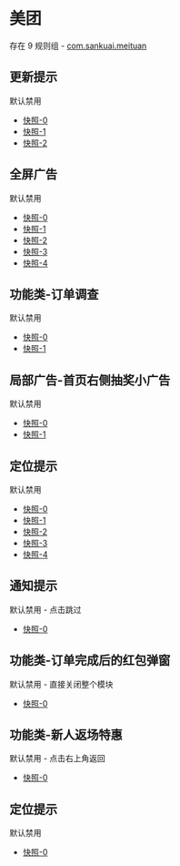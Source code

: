 # 美团

存在 9 规则组 - [com.sankuai.meituan](/src/apps/com.sankuai.meituan.ts)

## 更新提示

默认禁用

- [快照-0](https://i.gkd.li/import/12614559)
- [快照-1](https://i.gkd.li/import/12673132)
- [快照-2](https://i.gkd.li/import/13292635)

## 全屏广告

默认禁用

- [快照-0](https://i.gkd.li/import/12639717)
- [快照-1](https://i.gkd.li/import/12892626)
- [快照-2](https://i.gkd.li/import/12646768)
- [快照-3](https://i.gkd.li/import/13694877)
- [快照-4](https://i.gkd.li/import/12739204)

## 功能类-订单调查

默认禁用

- [快照-0](https://i.gkd.li/import/12639723)
- [快照-1](https://i.gkd.li/import/13682336)

## 局部广告-首页右侧抽奖小广告

默认禁用

- [快照-0](https://i.gkd.li/import/12639815)
- [快照-1](https://i.gkd.li/import/12639734)

## 定位提示

默认禁用

- [快照-0](https://i.gkd.li/import/13514154)
- [快照-1](https://i.gkd.li/import/12874657)
- [快照-2](https://i.gkd.li/import/12910210)
- [快照-3](https://i.gkd.li/import/12910211)
- [快照-4](https://i.gkd.li/import/13514061)

## 通知提示

默认禁用 - 点击跳过

- [快照-0](https://i.gkd.li/import/13439134)

## 功能类-订单完成后的红包弹窗

默认禁用 - 直接关闭整个模块

- [快照-0](https://i.gkd.li/import/13695703)

## 功能类-新人返场特惠

默认禁用 - 点击右上角返回

- [快照-0](https://i.gkd.li/import/13800691)

## 定位提示

默认禁用

- [快照-0](https://i.gkd.li/import/15210167)
